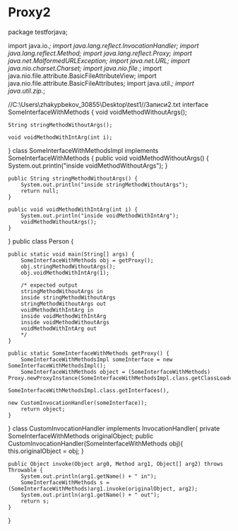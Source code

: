 # Proxy2
package testforjava;

import java.io.*;
import java.lang.reflect.InvocationHandler;
import java.lang.reflect.Method;
import java.lang.reflect.Proxy;
import java.net.MalformedURLException;
import java.net.URL;
import java.nio.charset.Charset;
import java.nio.file.*;
import java.nio.file.attribute.BasicFileAttributeView;
import java.nio.file.attribute.BasicFileAttributes;
import java.util.*;
import java.util.zip.*;


//C:\Users\zhakypbekov_30855\Desktop\test1//Записи2.txt
interface SomeInterfaceWithMethods {
    void voidMethodWithoutArgs();

    String stringMethodWithoutArgs();

    void voidMethodWithIntArg(int i);
}
class SomeInterfaceWithMethodsImpl implements SomeInterfaceWithMethods {
    public void voidMethodWithoutArgs() {
        System.out.println("inside voidMethodWithoutArgs");
    }

    public String stringMethodWithoutArgs() {
        System.out.println("inside stringMethodWithoutArgs");
        return null;
    }

    public void voidMethodWithIntArg(int i) {
        System.out.println("inside voidMethodWithIntArg");
        voidMethodWithoutArgs();
    }
}
public  class Person {
	
	public static void main(String[] args) {
        SomeInterfaceWithMethods obj = getProxy();
        obj.stringMethodWithoutArgs();
        obj.voidMethodWithIntArg(1);

        /* expected output
        stringMethodWithoutArgs in
        inside stringMethodWithoutArgs
        stringMethodWithoutArgs out
        voidMethodWithIntArg in
        inside voidMethodWithIntArg
        inside voidMethodWithoutArgs
        voidMethodWithIntArg out
        */
    }

    public static SomeInterfaceWithMethods getProxy() {
    	SomeInterfaceWithMethodsImpl someInterface = new SomeInterfaceWithMethodsImpl();
    	SomeInterfaceWithMethods object = (SomeInterfaceWithMethods) Proxy.newProxyInstance(SomeInterfaceWithMethodsImpl.class.getClassLoader(), 
    																							SomeInterfaceWithMethodsImpl.class.getInterfaces(), 
    																				            new CustomInvocationHandler(someInterface));
        return object;
    }
	
}
class CustomInvocationHandler implements InvocationHandler{
	private SomeInterfaceWithMethods originalObject;
	public CustomInvocationHandler(SomeInterfaceWithMethods obj){
		this.originalObject = obj;
	}
	
	public Object invoke(Object arg0, Method arg1, Object[] arg2) throws Throwable {
		System.out.println(arg1.getName() + " in");
		SomeInterfaceWithMethods s = (SomeInterfaceWithMethods)arg1.invoke(originalObject, arg2);
		System.out.println(arg1.getName() + " out");
		return s;
	}
	
}
